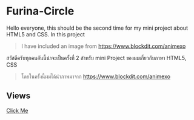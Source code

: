 
# Furina-Circle

Hello everyone, this should be the second time for my mini project about HTML5 and CSS. In this project

> I have included an image from https://www.blockdit.com/animexo 

สวัสดีครับทุกคนอันนี้น่าจะเป็นครั้งที่ 2 สำหรับ mini Project ของผมเกี่ยวกับภาษา  HTML5, CSS 

> โดยในครั้งนี้ผมได้นำภาพมาจาก  https://www.blockdit.com/animexo 

## Views

[Click Me](https://youtube.com/shorts/WqoQtj9vRFI?si=HQNLyLHnoVRP81o3)



